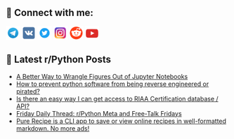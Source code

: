 ## 🔎 Connect with me:
[<img src="https://github.com/bullbesh/bullbesh/blob/main/images/Telegram.png" width="32" height="32" />](https://t.me/bullbesh)
[<img src="https://github.com/bullbesh/bullbesh/blob/main/images/VK.png" width="32" height="32" />](https://vk.com/bullbesh)
[<img src="https://github.com/bullbesh/bullbesh/blob/main/images/Twitter.png" width="32" height="32" />](https://twitter.com/bullbesh1)
[<img src="https://github.com/bullbesh/bullbesh/blob/main/images/Instagram.png" width="32" height="32" />](https://www.instagram.com/bullbesh)
[<img src="https://github.com/bullbesh/bullbesh/blob/main/images/Reddit.png" width="32" height="32" />](https://www.reddit.com/user/bullbesh)
[<img src="https://github.com/bullbesh/bullbesh/blob/main/images/YouTube.png" width="32" height="32" />](https://www.youtube.com/channel/UCtfjRs6uzgq5mfm8S06WTcg)

## 📕 Latest r/Python Posts
<!-- BLOG-POST-LIST:START -->
- [A Better Way to Wrangle Figures Out of Jupyter Notebooks](https://www.reddit.com/r/Python/comments/18thcub/a_better_way_to_wrangle_figures_out_of_jupyter/)
- [How to prevent python software from being reverse engineered or pirated?](https://www.reddit.com/r/Python/comments/18tdmiv/how_to_prevent_python_software_from_being_reverse/)
- [Is there an easy way I can get access to RIAA Certification database / API?](https://www.reddit.com/r/Python/comments/18tar65/is_there_an_easy_way_i_can_get_access_to_riaa/)
- [Friday Daily Thread: r/Python Meta and Free-Talk Fridays](https://www.reddit.com/r/Python/comments/18t8nwl/friday_daily_thread_rpython_meta_and_freetalk/)
- [Pure Recipe is a CLI app to save or view online recipes in well-formatted markdown. No more ads!](https://www.reddit.com/r/Python/comments/18t726b/pure_recipe_is_a_cli_app_to_save_or_view_online/)
<!-- BLOG-POST-LIST:END -->

